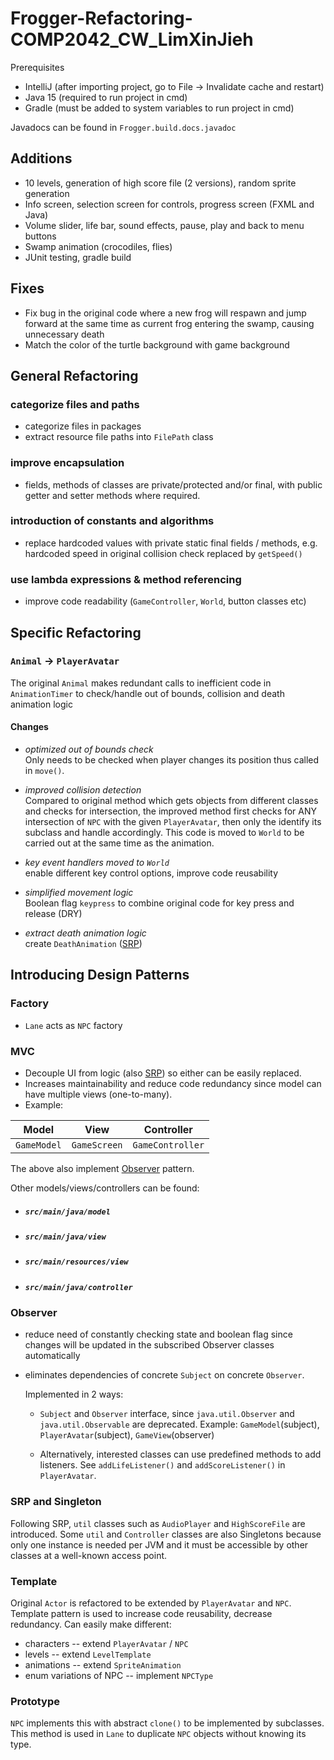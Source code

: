 # Frogger-Refactoring-COMP2042_CW_LimXinJieh

Prerequisites
- IntelliJ (after importing project, go to File -> Invalidate cache and restart)
- Java 15 (required to run project in cmd)
- Gradle (must be added to system variables to run project in cmd)

Javadocs can be found in `Frogger.build.docs.javadoc`
  

## Additions  
- 10 levels, generation of high score file (2 versions), random sprite generation
- Info screen, selection screen for controls,  progress screen (FXML and Java)
- Volume slider, life bar, sound effects, pause, play and back to menu buttons  
- Swamp animation (crocodiles, flies)
- JUnit testing, gradle build

## Fixes
- Fix bug in the original code where a new frog will respawn and jump forward at the same time as current frog entering the swamp, causing unnecessary death
- Match the color of the turtle background with game background

## General Refactoring  
  
### categorize files and paths  
- categorize files in packages  
- extract resource file paths into `FilePath` class  
  
### improve encapsulation  
- fields, methods of classes are private/protected and/or final, with public getter and setter methods where required.   
  
### introduction of constants and algorithms
- replace hardcoded values with private static final fields / methods, e.g. hardcoded speed in original collision check replaced by `getSpeed()`  
  
###  use lambda expressions & method referencing  
- improve code readability  (`GameController`, `World`, button classes etc)
  
  

## Specific Refactoring  
  
### `Animal` -> `PlayerAvatar`  
The original `Animal` makes redundant calls to inefficient code in `AnimationTimer` to check/handle out of bounds, collision and death animation logic  
  
#### Changes  
-  _optimized out of bounds check_  
Only needs to be checked when player changes its position thus called in `move()`.  
  
-   _improved collision detection_  
Compared to original method which gets objects from different classes and checks for intersection, the improved method first checks for ANY intersection of `NPC` with the given `PlayerAvatar`, then only the identify its subclass and handle accordingly. This code is moved to `World` to be carried out at the same time as the animation.  
  
- _key event handlers moved to `World`_  
enable different key control options, improve code reusability   
  
- _simplified movement logic_  
Boolean flag `keypress` to combine original code for key press and release (DRY)  
  
- _extract death animation logic_  
create `DeathAnimation` ([SRP](#srp-and-singleton))   
  



## Introducing Design Patterns  

### Factory  
- `Lane` acts as `NPC` factory  
  


### MVC 
- Decouple UI from logic (also [SRP](#srp-and-singleton))  so either can be easily replaced.   
- Increases maintainability and reduce code redundancy since model can have multiple views (one-to-many).   
- Example:   
  
|     Model     |      View     |        Controller             |  
| ------------- |:-------------:|:-----------------------:|  
|      `GameModel`    |  `GameScreen` |     `GameController`    |  
  
The above also implement [Observer](#Observer) pattern.   
  

Other models/views/controllers can be found:  
  
- ##### `src/main/java/model`  
- ##### `src/main/java/view`  
- ##### `src/main/resources/view` 
- ##### `src/main/java/controller`   
  


### Observer  
- reduce need of constantly checking state and boolean flag since changes will be updated in the subscribed Observer classes automatically
- eliminates dependencies of concrete `Subject` on concrete `Observer`.   
  
	Implemented in 2 ways:  
	- `Subject` and `Observer` interface, since `java.util.Observer` and `java.util.Observable` are deprecated. Example: `GameModel`(subject), `PlayerAvatar`(subject), `GameView`(observer)  
  
	- Alternatively, interested classes can use predefined methods to add listeners. See `addLifeListener()` and `addScoreListener()` in `PlayerAvatar`.  
  


### SRP and Singleton  
Following SRP, `util` classes such as `AudioPlayer` and `HighScoreFile` are introduced. Some `util` and `Controller` classes are also Singletons because only one instance is needed per JVM and it must be accessible by other classes at a well-known access point.   
 


### Template 
Original `Actor` is refactored to be extended by `PlayerAvatar` and `NPC`.   
Template pattern is used to increase code reusability, decrease redundancy. Can easily make different:   
  
- characters -- extend `PlayerAvatar` / `NPC` 
- levels -- extend `LevelTemplate` 
- animations -- extend `SpriteAnimation`  
- enum variations of NPC -- implement `NPCType`  


 
### Prototype  
`NPC` implements this with abstract `clone()` to be implemented by subclasses. This method is used in `Lane` to duplicate `NPC` objects without knowing its type.
